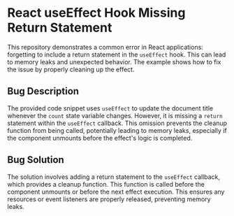 # React useEffect Hook Missing Return Statement

This repository demonstrates a common error in React applications: forgetting to include a return statement in the `useEffect` hook.  This can lead to memory leaks and unexpected behavior.  The example shows how to fix the issue by properly cleaning up the effect.

## Bug Description

The provided code snippet uses `useEffect` to update the document title whenever the `count` state variable changes. However, it is missing a `return` statement within the `useEffect` callback. This omission prevents the cleanup function from being called, potentially leading to memory leaks, especially if the component unmounts before the effect's logic is completed.

## Bug Solution

The solution involves adding a return statement to the `useEffect` callback, which provides a cleanup function.  This function is called before the component unmounts or before the next effect execution.  This ensures any resources or event listeners are properly released, preventing memory leaks.